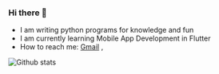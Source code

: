 ### Hi there 👋

- I am writing python programs for knowledge and fun
- I am currently learning Mobile App Development in Flutter
- How to reach me:
  [Gmail](mailto://aakash.gtm143@gmail.com) ,

![Github stats](https://github-readme-stats.vercel.app/api?username=skyGtm&&show_icons=true&title_color=ffffff&icon_color=bb2acf&text_color=daf7dc&bg_color=151515&count_private=true)

<!--
- 👯 I’m looking to collaborate on ...
- 🤔 I’m looking for help with ...
- 💬 Ask me about ...
- ⚡ Fun fact: ...
-->
